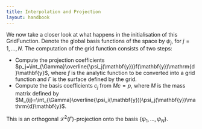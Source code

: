 ```yaml
---
title: Interpolation and Projection
layout: handbook
---
```


We now take a closer look at what happens in the initialisation of this GridFunction.
Denote the global basis functions of the space by $\psi_j$, for $j=1,\dots,N$.
The computation of the grid function consists of two steps:

+ Compute the projection coefficients
  $p_j=\int_{\Gamma}\overline{\psi_j(\mathbf{y})}f(\mathbf{y})\mathrm{d}\mathbf{y}$,
  where $f$ is the analytic function to be converted into a grid function and $\Gamma$
  is the surface defined by the grid.
+ Compute the basis coefficients $c_j$ from $Mc=p$, where $M$ is the mass matrix defined by
  $M_{ij}=\int_{\Gamma}\overline{\psi_i(\mathbf{y})}\psi_j(\mathbf{y})\mathrm{d}\mathbf{y}$.

This is an orthogonal $\mathcal{L}^2(\Gamma)$-projection onto the basis $\{\psi_1,...,\psi_N\}$.
